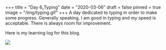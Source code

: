 +++
title = "Day 6_Typing"
date = "2020-03-06"
draft = false
pinned = true
image = "/img/typing.gif"
+++
A day dedicated to typing in order to make some progress. Generally speaking, I am good in typing and my speed is acceptable. There is always room for improvement. 

Here is my learning log for this blog. 

![](/img/day-6_typing.png)